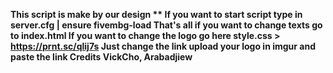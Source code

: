  **This script is make by our design  **
If you want to start script type in server.cfg | ensure fivembg-load
That's all if you want to change texts go to index.html
If you want to change the logo go here style.css > https://prnt.sc/qlij7s Just change the link upload your logo in imgur and paste the link
Credits VickCho, Arabadjiew**
